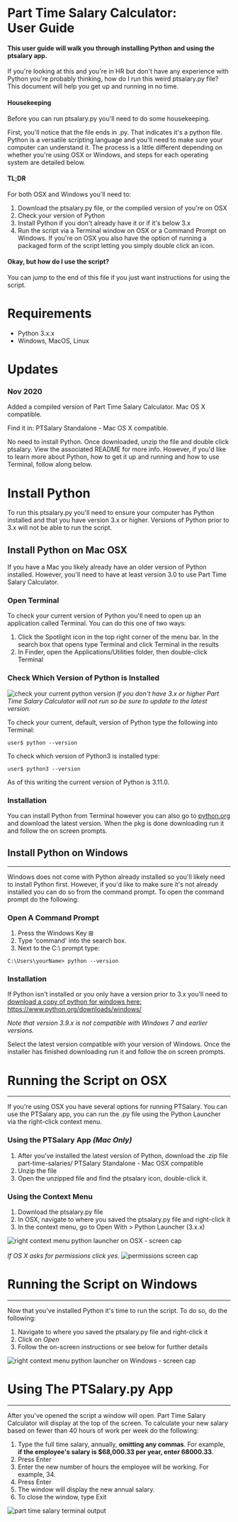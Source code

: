 # Part Time Salary Calculator:<br>User Guide

#### This user guide will walk you through installing Python and using the ptsalary app.

If you're looking at this and you're in HR but don't have any experience with Python you're probably thinking, how do I run this weird ptsalary.py file? This document will help you get up and running in no time. 

#### Housekeeping
Before you can run ptsalary.py you'll need to do some housekeeping. 

First, you'll notice that the file ends in .py. That indicates it's a python file. Python is a versatile scripting language and you'll need to make sure your computer can understand it. The process is a little different depending on whether you're using OSX or Windows, and steps for each operating system are detailed below. 

#### TL;DR
For both OSX and Windows you'll need to:

1. Download the ptsalary.py file, or the compiled version of you're on OSX
2. Check your version of Python
3. Install Python if you don't already have it or if it's below 3.x
4. Run the script via a Terminal window on OSX or a Command Prompt on Windows. If you're on OSX you also have the option of running a packaged form of the script letting you simply double click an icon.

#### Okay, but how do I use the script?
You can jump to the end of this file if you just want instructions for using the script. 


# Requirements

 - Python 3.x.x
 - Windows, MacOS, Linux




# Updates

### Nov 2020
Added a compiled version of Part Time Salary Calculator. Mac OS X compatible. 

Find it in: PTSalary Standalone - Mac OS X compatible. 

No need to install Python. Once downloaded, unzip the file and double click ptsalary. View the associated README for more info. However, if you'd like to learn more about Python, how to get it up and running and how to use Terminal, follow along below.



# Install Python

To run this ptsalary.py you'll need to ensure your computer has Python installed and that you have version 3.x or higher. Versions of Python prior to 3.x will not be able to run the script.



## Install Python on Mac OSX
 
If you have a Mac you likely already have an older version of Python installed. However, you'll need to have at least version 3.0 to use Part Time Salary Calculator. 


### Open Terminal
To check your current version of Python you'll need to open up an application called Terminal. You can do this one of two ways:
1. Click the Spotlight icon in the top right corner of the menu bar. In the search box that opens type Terminal and click Terminal in the results 
2. In Finder, open the Applications/Utilities folder, then double-click Terminal

### Check Which Version of Python is Installed 
![check your current python version](images/terminal-commands/python-version.png)
*If you don't have 3.x or higher Part Time Salary Calculator will not run so be sure to update to the latest version.*

To check your current, default, version of Python type the following into Terminal:
 
`user$ python --version`

To check which version of Python3 is installed type: 

`user$ python3 --version`

As of this writing the current version of Python is 3.11.0. 

### Installation
You can install Python from Terminal however you can also go to [python.org](https://www.python.org/downloads/) and download the latest version. When the pkg is done downloading run it and follow the on screen prompts.



## Install Python on Windows
---
Windows does not come with Python already installed so you'll likely need to install Python first. However, if you'd like to make sure it's not already installed you can do so from the command prompt. To open the command prompt do the following:

### Open A Command Prompt

1. Press the Windows Key ⊞ 
2. Type 'command' into the search box.
3. Next to the C:\ prompt type:

``C:\Users\yourName> python --version``


### Installation
If Python isn't installed or you only have a version prior to 3.x you'll need to  [download a copy of python for windows here: ](https://www.python.org/downloads/windows/)https://www.python.org/downloads/windows/

*Note that version 3.9.x is not compatible with Windows 7 and earlier versions.*

Select the latest version compatible with your version of Windows. Once the installer has finished downloading run it and follow the on screen prompts.





# Running the Script on OSX
---
If you're using OSX you have several options for running PTSalary. You can use the PTSalary app, you can run the .py file using the Python Launcher via the right-click context menu.


### Using the PTSalary App *(Mac Only)*

1. After you've installed the latest version of Python, download the .zip file part-time-salaries/ PTSalary Standalone - Mac OSX compatible 
2. Unzip the file 
3. Open the unzipped file and find the ptsalary icon, double-click it.

### Using the Context Menu
1. Download the ptsalary.py file
2. In OSX, navigate to where you saved the ptsalary.py file and right-click it
4. In the context menu, go to Open With > Python Launcher (3.x.x)

![right context menu python launcher on OSX - screen cap](images/python-launcher-right-context-menu.png)
<br>
<br>
*If OS X asks for permissions click yes.*
![permissions screen cap](images/terminal-commands/python-terminal-access-from-gui-small.png)


# Running the Script on Windows
---
Now that you've installed Python it's time to run the script. To do so, do the following:

1. Navigate to where you saved the ptsalary.py file and right-click it
2. Click on *Open*
3. Follow the on-screen instructions or see below for further details

![right context menu python launcher on Windows - screen cap](images/ptsalary_open_windows.png)


# Using The PTSalary.py App
---
After you've opened the script a window will open. Part Time Salary Calculator will display at the top of the screen. To calculate your new salary based on fewer than 40 hours of work per week do the following:
1. Type the full time salary, annually, **omitting any commas**. For example, **if the employee's salary is $68,000.33 per year, enter 68000.33**.
2. Press Enter
3. Enter the new number of hours the employee will be working. For example, 34.
4. Press Enter
5. The window will display the new annual salary.
6. To close the window, type Exit

![part time salary terminal output](https://github.com/raenpayne/part-time-salaries/blob/master/ptsalary%20preview.png)

